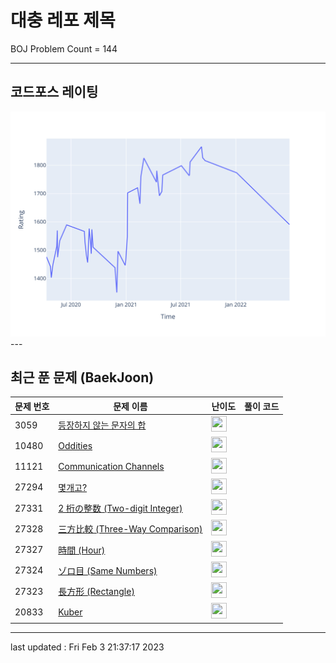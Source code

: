 # 대충 레포 제목

BOJ Problem Count = 144

---

## 코드포스 레이팅
[![Rating Graph](./cfStats.svg)](https://github.com/ingyu1008/Algorithm-Problem-Solving/blob/master/cfStats.html)---

## 최근 푼 문제 (BaekJoon)
| 문제 번호 | 문제 이름 | 난이도 | 풀이 코드 |
| --- | --- | --- | --- |
| 3059 | [등장하지 않는 문자의 합](https://www.acmicpc.net/problem/3059) | <img height="25px" width="25px=" src="https://static.solved.ac/tier_small/3.svg"/> |  |
| 10480 | [Oddities](https://www.acmicpc.net/problem/10480) | <img height="25px" width="25px=" src="https://static.solved.ac/tier_small/2.svg"/> |  |
| 11121 | [Communication Channels](https://www.acmicpc.net/problem/11121) | <img height="25px" width="25px=" src="https://static.solved.ac/tier_small/2.svg"/> |  |
| 27294 | [몇개고?](https://www.acmicpc.net/problem/27294) | <img height="25px" width="25px=" src="https://static.solved.ac/tier_small/1.svg"/> |  |
| 27331 | [2 桁の整数 (Two-digit Integer)](https://www.acmicpc.net/problem/27331) | <img height="25px" width="25px=" src="https://static.solved.ac/tier_small/1.svg"/> |  |
| 27328 | [三方比較 (Three-Way Comparison)](https://www.acmicpc.net/problem/27328) | <img height="25px" width="25px=" src="https://static.solved.ac/tier_small/1.svg"/> |  |
| 27327 | [時間 (Hour)](https://www.acmicpc.net/problem/27327) | <img height="25px" width="25px=" src="https://static.solved.ac/tier_small/1.svg"/> |  |
| 27324 | [ゾロ目 (Same Numbers)](https://www.acmicpc.net/problem/27324) | <img height="25px" width="25px=" src="https://static.solved.ac/tier_small/1.svg"/> |  |
| 27323 | [長方形 (Rectangle)](https://www.acmicpc.net/problem/27323) | <img height="25px" width="25px=" src="https://static.solved.ac/tier_small/1.svg"/> |  |
| 20833 | [Kuber](https://www.acmicpc.net/problem/20833) | <img height="25px" width="25px=" src="https://static.solved.ac/tier_small/2.svg"/> |  |


---

last updated : Fri Feb  3 21:37:17 2023

